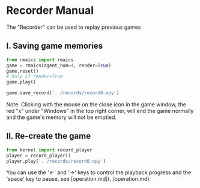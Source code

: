# Recorder Manual

The "Recorder" can be used to replay previous games

## I. Saving game memories

```python
from rmaics import rmaics
game = rmaics(agent_num=4, render=True)
game.reset()
# Only if render=True
game.play()

game.save_record('. /records/record0.npy')
```

Note: Clicking with the mouse on the close icon in the game window, the red "x" under "Windows" in the top right corner, will end the game normally and the game's memory will not be emptied.

## II. Re-create the game

```python
from kernel import record_player
player = record_player()
player.play('. /records/record0.npy')
```

You can use the '←' and '→' keys to control the playback progress and the 'space' key to pause, see [operation.md](. /operation.md)